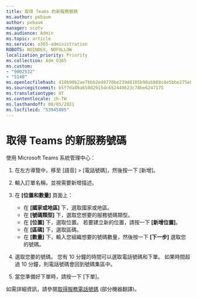 ```yaml
---
title: 取得 Teams 的新服務號碼
ms.author: pebaum
author: pebaum
manager: scotv
ms.audience: Admin
ms.topic: article
ms.service: o365-administration
ROBOTS: NOINDEX, NOFOLLOW
localization_priority: Priority
ms.collection: Adm_O365
ms.custom:
- "9002532"
- "5140"
ms.openlocfilehash: 418b90b2ae7bbb2e40770be239d8185b90abb08c4e5bbe275e80f64966e97413
ms.sourcegitcommit: b5f7da89a650d2915dc652449623c78be6247175
ms.translationtype: HT
ms.contentlocale: zh-TW
ms.lasthandoff: 08/05/2021
ms.locfileid: "53945805"
---
```

# <a name="get-new-service-numbers-for-teams"></a>取得 Teams 的新服務號碼

使用 Microsoft Teams 系統管理中心：

1. 在左方導覽中，移至 [語音] > [電話號碼]，然後按一下 [新增]。
2. 輸入訂單名稱，並視需要新增描述。
3. 在 **[位置和數量]** 頁面上：

    - 在 **[國家或地區]** 下，選取國家或地區。
    - 在 **[號碼類型]** 下，選取您想要的服務號碼類型。
    - 在 **[位置]** 下，選取位置。 若要建立新的位置，請按一下 **[新增位置]**。
    - 在 **[區碼]** 下，選取區碼。
    - 在 **[數量]** 下，輸入您組織想要的號碼數量，然後按一下 **[下一步]** 選取您的號碼。
    
4. 選取您要的號碼。 您有 10 分鐘的時間可以選取電話號碼和下單。 如果時間超過 10 分鐘，則電話號碼會回到號碼集區中。
5. 當您準備好下單時，請按一下 [下單]。

如需詳細資訊，請參閱[取得服務電話號碼](https://docs.microsoft.com/microsoftteams/getting-service-phone-numbers) (部分機器翻譯)。

